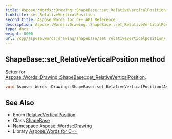 ```yaml
---
title: Aspose::Words::Drawing::ShapeBase::set_RelativeVerticalPosition method
linktitle: set_RelativeVerticalPosition
second_title: Aspose.Words for C++ API Reference
description: Aspose::Words::Drawing::ShapeBase::set_RelativeVerticalPosition method. Setter for Aspose::Words::Drawing::ShapeBase::get_RelativeVerticalPosition in C++.
type: docs
weight: 8000
url: /cpp/aspose.words.drawing/shapebase/set_relativeverticalposition/
---
```

## ShapeBase::set_RelativeVerticalPosition method


Setter for [Aspose::Words::Drawing::ShapeBase::get_RelativeVerticalPosition](../get_relativeverticalposition/).

```cpp
void Aspose::Words::Drawing::ShapeBase::set_RelativeVerticalPosition(Aspose::Words::Drawing::RelativeVerticalPosition value)
```

## See Also

* Enum [RelativeVerticalPosition](../../relativeverticalposition/)
* Class [ShapeBase](../)
* Namespace [Aspose::Words::Drawing](../../)
* Library [Aspose.Words for C++](../../../)
